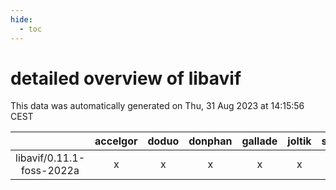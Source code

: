 ```yaml
---
hide:
  - toc
---
```


detailed overview of libavif
============================


This data was automatically generated on Thu, 31 Aug 2023 at 14:15:56 CEST  

| |accelgor|doduo|donphan|gallade|joltik|skitty|swalot|victini|
| :---: | :---: | :---: | :---: | :---: | :---: | :---: | :---: | :---: |
|libavif/0.11.1-foss-2022a|x|x|x|x|x|x|x|x|
